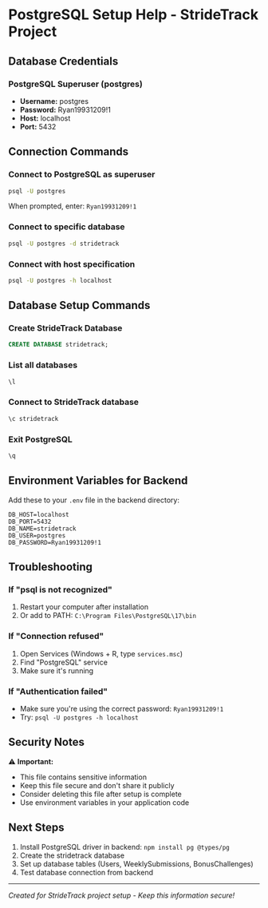 # PostgreSQL Setup Help - StrideTrack Project

## Database Credentials

### PostgreSQL Superuser (postgres)
- **Username:** postgres
- **Password:** Ryan19931209!1
- **Host:** localhost
- **Port:** 5432

## Connection Commands

### Connect to PostgreSQL as superuser
```bash
psql -U postgres
```
When prompted, enter: `Ryan19931209!1`

### Connect to specific database
```bash
psql -U postgres -d stridetrack
```

### Connect with host specification
```bash
psql -U postgres -h localhost
```

## Database Setup Commands

### Create StrideTrack Database
```sql
CREATE DATABASE stridetrack;
```

### List all databases
```sql
\l
```

### Connect to StrideTrack database
```sql
\c stridetrack
```

### Exit PostgreSQL
```sql
\q
```

## Environment Variables for Backend

Add these to your `.env` file in the backend directory:
```
DB_HOST=localhost
DB_PORT=5432
DB_NAME=stridetrack
DB_USER=postgres
DB_PASSWORD=Ryan19931209!1
```

## Troubleshooting

### If "psql is not recognized"
1. Restart your computer after installation
2. Or add to PATH: `C:\Program Files\PostgreSQL\17\bin`

### If "Connection refused"
1. Open Services (Windows + R, type `services.msc`)
2. Find "PostgreSQL" service
3. Make sure it's running

### If "Authentication failed"
- Make sure you're using the correct password: `Ryan19931209!1`
- Try: `psql -U postgres -h localhost`

## Security Notes

⚠️ **Important:** 
- This file contains sensitive information
- Keep this file secure and don't share it publicly
- Consider deleting this file after setup is complete
- Use environment variables in your application code

## Next Steps

1. Install PostgreSQL driver in backend: `npm install pg @types/pg`
2. Create the stridetrack database
3. Set up database tables (Users, WeeklySubmissions, BonusChallenges)
4. Test database connection from backend

---
*Created for StrideTrack project setup - Keep this information secure!* 